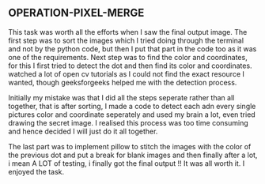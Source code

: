 ## OPERATION-PIXEL-MERGE

This task was worth all the efforts when I saw the final output image. 
The first step was to sort the images which I tried doing through the terminal and not by the python code, but then I put that part in the code too as it was one of the requirements. 
Next step was to find the color and coordinates, for this I first tried to detect the dot and then find its color and coordinates. watched a lot of open cv tutorials as I could not find the exact resource I wanted, though geeksforgeeks helped me with the detection process.

Initially my mistake was that I did all the steps seperate rather than all together, that is after sorting, I made a code to detect each adn every single pictures color and coordinate seperately and used my brain a lot, even tried drawing the secret image. I realised this process was too time consuming and hence decided I will just do it all together. 

The last part was to implement pillow to stitch the images with the color of the previous dot and put a break for blank images and then finally after a lot, i mean A LOT of testing, i finally got the final output !! It was all worth it. I enjoyed the task.
